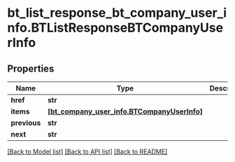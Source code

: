 # bt_list_response_bt_company_user_info.BTListResponseBTCompanyUserInfo

## Properties
Name | Type | Description | Notes
------------ | ------------- | ------------- | -------------
**href** | **str** |  | [optional] 
**items** | [**[bt_company_user_info.BTCompanyUserInfo]**](BTCompanyUserInfo.md) |  | [optional] 
**previous** | **str** |  | [optional] 
**next** | **str** |  | [optional] 

[[Back to Model list]](../README.md#documentation-for-models) [[Back to API list]](../README.md#documentation-for-api-endpoints) [[Back to README]](../README.md)


